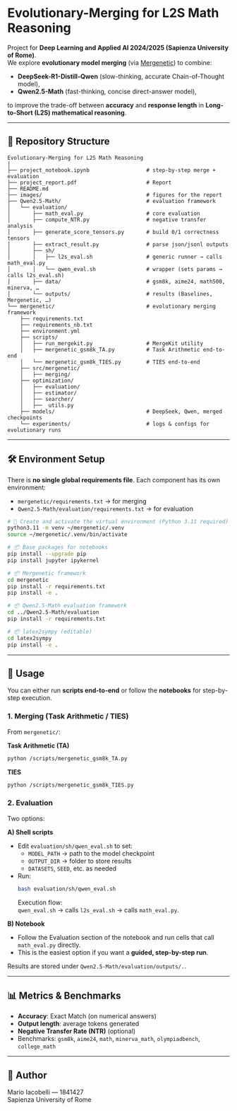 # Evolutionary-Merging for L2S Math Reasoning

Project for **Deep Learning and Applied AI 2024/2025 (Sapienza University of Rome)**.  
We explore **evolutionary model merging** (via [Mergenetic](https://arxiv.org/abs/2505.11427)) to combine:
- **DeepSeek-R1-Distill-Qwen** (slow-thinking, accurate Chain-of-Thought model),
- **Qwen2.5-Math** (fast-thinking, concise direct-answer model),

to improve the trade-off between **accuracy** and **response length** in **Long-to-Short (L2S) mathematical reasoning**.

---

## 📂 Repository Structure

```
Evolutionary-Merging for L2S Math Reasoning
|
├── project_notebook.ipynb                  # step-by-step merge + evaluation
├── project_report.pdf                      # Report
├── README.md
├── images/                                 # figures for the report
├── Qwen2.5-Math/                           # evaluation framework
│   └── evaluation/
│       ├── math_eval.py                    # core evaluation
│       ├── compute_NTR.py                  # negative transfer analysis
│       ├── generate_score_tensors.py       # build 0/1 correctness tensors
│       ├── extract_result.py               # parse json/jsonl outputs
│       ├── sh/
│       │   ├── l2s_eval.sh                 # generic runner → calls math_eval.py
│       │   └── qwen_eval.sh                # wrapper (sets params → calls l2s_eval.sh)
│       ├── data/                           # gsm8k, aime24, math500, minerva, …
│       └── outputs/                        # results (Baselines, Mergenetic, …)
└── mergenetic/                             # evolutionary merging framework
    ├── requirements.txt
    ├── requirements_nb.txt
    ├── environment.yml
    ├── scripts/
    │   ├── run_mergekit.py                 # MergeKit utility
    │   ├── mergenetic_gsm8k_TA.py          # Task Arithmetic end-to-end
    │   └── mergenetic_gsm8k_TIES.py        # TIES end-to-end
    ├── src/mergenetic/
    │   ├── merging/
    ├── optimization/
    │   ├── evaluation/
    │   ├── estimator/
    │   ├── searcher/
    │   ├──  utils.py
    ├── models/                             # DeepSeek, Qwen, merged checkpoints
    └── experiments/                        # logs & configs for evolutionary runs
```

---

## 🛠️ Environment Setup

There is **no single global requirements file**. Each component has its own environment:

- `mergenetic/requirements.txt` → for merging  
- `Qwen2.5-Math/evaluation/requirements.txt` → for evaluation  


```bash
# 🐍 Create and activate the virtual environment (Python 3.11 required)
python3.11 -m venv ~/mergenetic/.venv
source ~/mergenetic/.venv/bin/activate

# 📦 Base packages for notebooks
pip install --upgrade pip
pip install jupyter ipykernel

# 📦 Mergenetic framework
cd mergenetic
pip install -r requirements.txt
pip install -e .

# 📦 Qwen2.5-Math evaluation framework
cd ../Qwen2.5-Math/evaluation
pip install -r requirements.txt

# 📦 latex2sympy (editable)
cd latex2sympy
pip install -e .
```

---

## 🚀 Usage

You can either run **scripts end-to-end** or follow the **notebooks** for step-by-step execution.

### 1. Merging (Task Arithmetic / TIES)

From `mergenetic/`: 

**Task Arithmetic (TA)**
```bash
python /scripts/mergenetic_gsm8k_TA.py 
```
**TIES**
```bash
python /scripts/mergenetic_gsm8k_TIES.py
```
### 2. Evaluation

Two options:

**A) Shell scripts**  
- Edit `evaluation/sh/qwen_eval.sh` to set:
  - `MODEL_PATH` → path to the model checkpoint
  - `OUTPUT_DIR` → folder to store results
  - `DATASETS`, `SEED`, etc. as needed  
- Run:
  ```bash
  bash evaluation/sh/qwen_eval.sh
  ```
  Execution flow:  
  `qwen_eval.sh` → calls `l2s_eval.sh` → calls `math_eval.py`.

**B) Notebook**  
- Follow the Evaluation section of the notebook and run cells that call `math_eval.py` directly.  
- This is the easiest option if you want a **guided, step-by-step run**.

Results are stored under `Qwen2.5-Math/evaluation/outputs/.`.

---

## 📊 Metrics & Benchmarks

- **Accuracy**: Exact Match (on numerical answers)  
- **Output length**: average tokens generated  
- **Negative Transfer Rate (NTR)** (optional)  
- Benchmarks: `gsm8k`, `aime24`, `math`, `minerva_math`, `olympiadbench`, `college_math`

---

## 👤 Author

Mario Iacobelli — 1841427  
Sapienza University of Rome
